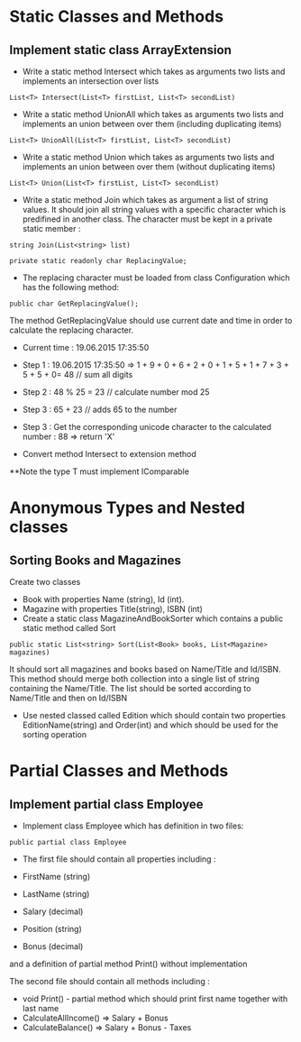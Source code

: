 # Static Classes and Methods

## Implement static class ArrayExtension

- Write a static method Intersect which takes as arguments two lists and implements an intersection over lists

`List<T> Intersect(List<T> firstList, List<T> secondList)`

- Write a static method UnionAll which takes as arguments two lists and implements an union between over them (including duplicating items)

`List<T> UnionAll(List<T> firstList, List<T> secondList)`

- Write a static method Union which takes as arguments two lists and implements an union between over them (without duplicating items)

`List<T> Union(List<T> firstList, List<T> secondList)`

- Write a static method Join which takes as argument a list of string values.
It should join all string values with a specific character which is predifined in another class.
The character must be kept in a private static member :

`string Join(List<string> list)`

`private static readonly char ReplacingValue;`

- The replacing character must be loaded from class Configuration which has the following method:

`public char GetReplacingValue();`

The method GetReplacingValue should use current date and time in order to calculate the replacing character.
- Current time :  19.06.2015 17:35:50
- Step 1 : 19.06.2015 17:35:50 => 1 + 9 + 0 + 6 + 2 + 0 + 1 + 5 + 1 + 7 + 3 + 5 + 5 + 0= 48 // sum all digits
- Step 2 : 48 % 25 = 23 // calculate number mod 25
- Step 3 : 65 + 23 // adds 65 to the number
- Step 3 : Get the corresponding unicode character to the calculated number : 88 => return 'X'

- Convert method Intersect to extension method

**Note the type T must implement IComparable

# Anonymous Types and Nested classes

## Sorting Books and Magazines

Create two classes 
- Book with properties Name (string), Id (int).
- Magazine with properties Title(string), ISBN (int)
- Create a static class MagazineAndBookSorter which contains a public static method called Sort

`public static List<string> Sort(List<Book> books, List<Magazine> magazines)`

It should sort all magazines and books based on Name/Title and Id/ISBN.
This method should  merge both collection into a single list of string containing the Name/Title.
The list should be sorted according to Name/Title and then on Id/ISBN

- Use nested classed called Edition which should contain two properties EditionName(string) and Order(int) and which should be used for the sorting operation


# Partial Classes and Methods

## Implement partial class Employee

- Implement class Employee which has definition in two files:

`public partial class Employee`

- The first file should contain all properties including :

- FirstName (string)
- LastName (string)
- Salary (decimal)
- Position (string)
- Bonus (decimal)

and a definition of partial method Print() without implementation

The second file should contain all methods including :

- void Print() - partial method which should print first name together with last name
- CalculateAllIncome() => Salary + Bonus
- CalculateBalance() => Salary + Bonus - Taxes
